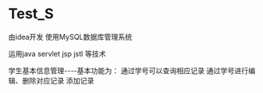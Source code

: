 # Test_S
由idea开发 使用MySQL数据库管理系统

 运用java servlet jsp jstl 等技术

学生基本信息管理----基本功能为：
通过学号可以查询相应记录
通过学号进行编辑、删除对应记录
添加记录
